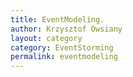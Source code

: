 ```yaml
---
title: EventModeling.
author: Krzysztof Owsiany
layout: category
category: EventStorming
permalink: eventmodeling
---
```


